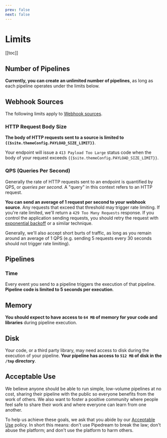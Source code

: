 ```yaml
---
prev: false
next: false
---
```


# Limits

[[toc]]

## Number of Pipelines

**Currently, you can create an unlimited number of pipelines**, as long as each pipeline operates under the limits below.

## Webhook Sources

The following limits apply to [Webhook sources](/notebook/sources/#webhook-sources).

### HTTP Request Body Size

**The body of HTTP requests sent to a source is limited to `{{$site.themeConfig.PAYLOAD_SIZE_LIMIT}}`**.

Your endpoint will issue a `413 Payload Too Large` status code when the body of your request exceeds `{{$site.themeConfig.PAYLOAD_SIZE_LIMIT}}`.

### QPS (Queries Per Second)

Generally the rate of HTTP requests sent to an endpoint is quantified by QPS, or _queries per second_. A "query" in this context refers to an HTTP request.

**You can send an average of 1 request per second to your webhook source**. Any requests that exceed that threshold may trigger rate limiting. If you're rate limited, we'll return a `429 Too Many Requests` response. If you control the application sending requests, you should retry the request with [exponential backoff](https://cloud.google.com/storage/docs/exponential-backoff) or a similar technique.

Generally, we'll also accept short burts of traffic, as long as you remain around an average of 1 QPS (e.g. sending 5 requests every 30 seconds should not trigger rate limiting).

## Pipelines

### Time

Every event you send to a pipeline triggers the execution of that pipeline. **Pipeline code is limited to 5 seconds per execution**.

## Memory

**You should expect to have access to `64 MB` of memory for your code and libraries** during pipeline execution.

## Disk

Your code, or a third party library, may need access to disk during the execution of your pipeline. **Your pipeline has access to `512 MB` of disk in the `/tmp` directory**.

## Acceptable Use

We believe anyone should be able to run simple, low-volume pipelines at no cost, sharing their pipeline with the public so everyone benefits from the work of others. We also want to foster a positive community where people feel safe to share their work and where everyone can learn from one another.

To help us achieve these goals, we ask that you abide by our [Acceptable Use](https://pipedream.com/terms/#b-acceptable-use) policy. In short this means: don't use Pipedream to break the law; don't abuse the platform; and don't use the platform to harm others.
